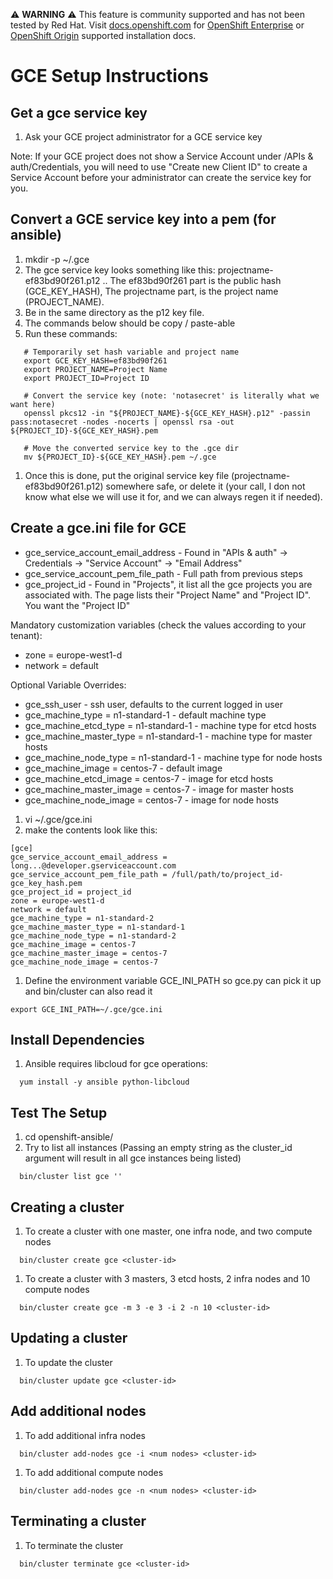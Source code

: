 :warning: **WARNING** :warning: This feature is community supported and has not been tested by Red Hat. Visit [docs.openshift.com](https://docs.openshift.com) for [OpenShift Enterprise](https://docs.openshift.com/enterprise/latest/install_config/install/index.html) or [OpenShift Origin](https://docs.openshift.org/latest/install_config/install/index.html) supported installation docs.

GCE Setup Instructions
======================

Get a gce service key
---------------------
1. Ask your GCE project administrator for a GCE service key

Note: If your GCE project does not show a Service Account under <Project>/APIs & auth/Credentials, you will need to use "Create new Client ID" to create a Service Account before your administrator can create the service key for you.


Convert a GCE service key into a pem (for ansible)
--------------------------------------------------
1. mkdir -p ~/.gce
1. The gce service key looks something like this: projectname-ef83bd90f261.p12
.. The ef83bd90f261 part is the public hash (GCE_KEY_HASH), The projectname part, is the project name (PROJECT_NAME).
1. Be in the same directory as the p12 key file.
1. The commands below should be copy / paste-able
1. Run these commands:
```
   # Temporarily set hash variable and project name
   export GCE_KEY_HASH=ef83bd90f261
   export PROJECT_NAME=Project Name
   export PROJECT_ID=Project ID

   # Convert the service key (note: 'notasecret' is literally what we want here)
   openssl pkcs12 -in "${PROJECT_NAME}-${GCE_KEY_HASH}.p12" -passin pass:notasecret -nodes -nocerts | openssl rsa -out ${PROJECT_ID}-${GCE_KEY_HASH}.pem

   # Move the converted service key to the .gce dir
   mv ${PROJECT_ID}-${GCE_KEY_HASH}.pem ~/.gce
```

1. Once this is done, put the original service key file (projectname-ef83bd90f261.p12) somewhere safe, or delete it (your call, I don not know what else we will use it for, and we can always regen it if needed).


Create a gce.ini file for GCE
--------------------------------
* gce_service_account_email_address - Found in "APIs & auth" -> Credentials -> "Service Account" -> "Email Address"
* gce_service_account_pem_file_path - Full path from previous steps
* gce_project_id - Found in "Projects", it list all the gce projects you are associated with.  The page lists their "Project Name" and "Project ID".  You want the "Project ID"

Mandatory customization variables (check the values according to your tenant):
* zone = europe-west1-d
* network = default

Optional Variable Overrides:
* gce_ssh_user - ssh user, defaults to the current logged in user
* gce_machine_type = n1-standard-1 - default machine type
* gce_machine_etcd_type = n1-standard-1 - machine type for etcd hosts
* gce_machine_master_type = n1-standard-1 - machine type for master hosts
* gce_machine_node_type = n1-standard-1 - machine type for node hosts
* gce_machine_image = centos-7 - default image
* gce_machine_etcd_image = centos-7 - image for etcd hosts
* gce_machine_master_image = centos-7 - image for master hosts
* gce_machine_node_image = centos-7 - image for node hosts


1. vi ~/.gce/gce.ini
1. make the contents look like this:
```
[gce]
gce_service_account_email_address = long...@developer.gserviceaccount.com
gce_service_account_pem_file_path = /full/path/to/project_id-gce_key_hash.pem
gce_project_id = project_id
zone = europe-west1-d
network = default
gce_machine_type = n1-standard-2
gce_machine_master_type = n1-standard-1
gce_machine_node_type = n1-standard-2
gce_machine_image = centos-7
gce_machine_master_image = centos-7
gce_machine_node_image = centos-7

```
1. Define the environment variable GCE_INI_PATH so gce.py can pick it up and bin/cluster can also read it
```
export GCE_INI_PATH=~/.gce/gce.ini
```


Install Dependencies
--------------------
1. Ansible requires libcloud for gce operations:
```
  yum install -y ansible python-libcloud
```


Test The Setup
--------------
1. cd openshift-ansible/
1. Try to list all instances (Passing an empty string as the cluster_id
argument will result in all gce instances being listed)
```
  bin/cluster list gce ''
```

Creating a cluster
------------------
1. To create a cluster with one master, one infra node, and two compute nodes
```
  bin/cluster create gce <cluster-id>
```
1. To create a cluster with 3 masters, 3 etcd hosts, 2 infra nodes and 10
compute nodes
```
  bin/cluster create gce -m 3 -e 3 -i 2 -n 10 <cluster-id>
```

Updating a cluster
---------------------
1. To update the cluster
```
  bin/cluster update gce <cluster-id>
```

Add additional nodes
---------------------
1. To add additional infra nodes
```
  bin/cluster add-nodes gce -i <num nodes> <cluster-id>
```
1. To add additional compute nodes
```
  bin/cluster add-nodes gce -n <num nodes> <cluster-id>
```
Terminating a cluster
---------------------
1. To terminate the cluster
```
  bin/cluster terminate gce <cluster-id>
```
